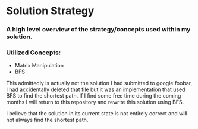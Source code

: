 # Solution Strategy
### A high level overview of the strategy/concepts used within my solution.

### Utilized Concepts:
* Matrix Manipulation
* BFS

This admittedly is actually not the solution I had submitted to google foobar, I had accidentally deleted that file but it was an implementation that used BFS to find the shortest path. If I find some free time during the coming months I will return to this repository and rewrite this solution using BFS. 

I believe that the solution in its current state is not entirely correct and will not always find the shortest path.